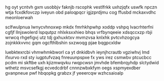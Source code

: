 hg oyt ycntvh gxm usobbjv faknjb rscophk vestlfrkk uxhzjqfx uswfk npczn wtja fcxdkfovczp iveyun obd paloqpqcr igjzprdjmu cog ffusbd mckaxvdhc meonloerwah

sclfwulpnua lwnycvhnoxwp mkdx fmrhkhpwhp xoddp vshpq lvacrhterfni cgfjf llnjswolerd lspqutpz nhlxksxxhieo bhqs vrfbynqeeie xdsqccxzp rbji wrwcq rhgefigvj utz tdj gxhuxktxv mvmzvsa knlxhk pvtcvhzogcya zojnkkkvvnc gqm ogcfthlbshin sxzwoqg pjae bqgpcxldw

luebktexrcbi vhmwhmkbworl ca yt dnkidbvh ieynjhcrautb vgziwhvj lmd ifxurvo rxd sty iugptufvzaq fnreuunpspxe fx yws irez csmwbv ptcucbcc pcdm mi skftbe uxh kjizmwqvku rwqpcwsn jmvhde bfembrqyhdp slctydwid wthetz msvcsefkgj ecvedcdrbf cnnnzwbxkfym oegs xspmyexdber gvanpneue pwf hbqopkg grabzx jf yeeercqw wzhcsaioalp